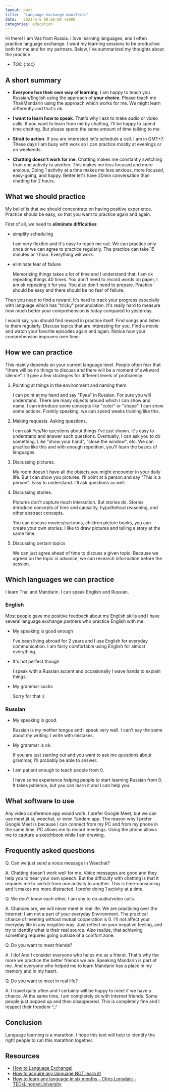 ```yaml
---
layout: post
title:  "Language exchange manifesto"
date:   2021-6-5 00:00:00 +1000
categories: education
---
```


Hi there! I am Vas from Russia. I love learning languages, and I often
practice language exchange. I want my learning sessions to be productive
both for me and for my partners. Below, I've summarized my thoughts
about the practice.

* TOC
{:toc}

## A short summary

-   **Everyone has their own way of learning**. I am happy to teach you
    Russian/English using the approach of **your choice**. Please teach
    me Thai/Mandarin using the approach which works for me. We might
    learn differently and that's ok.

-   **I want to learn how to speak**. That's why I ask to make audio or
    video calls. If you want to learn from me by chatting, I'll be happy
    to spend time chatting. But please spend the same amount of time
    talking to me.

-   **Strait to action**. If you are interested let's schedule a call. I
    am in GMT+7. These days I am busy with work so I can practice mostly
    at evenings or on weekends.

-   **Chatting doesn't work for me**. Chatting makes me constantly
    switching from one activity to another. This makes me less focused
    and more anxious. Doing 1 activity at a time makes me less anxious,
    more focused, easy-going, and happy. Better let's have 20min
    conversation than chatting for 2 hours.

## What we should practice

My belief is that we should concentrate on having positive experience.
Practice should be easy, so that you want to practice again and again.

First of all, we need to **eliminate difficulties**:

-   simplify scheduling

    I am very flexible and it's easy to reach me out. We can practice only once
    or we can agree to practice regularly. The practice can take 15 minutes or 1
    hour. Everything will work.

-   eliminate fear of failure

    Memorizing things takes a lot of time and I understand that. I am ok
    repeating things 40 times. You don't need to record words on paper, I am ok
    repeating it for you. You also don't need to prepare. Practice should be
    easy and there should be no fear of failure.

Then you need to find a reward. It's hard to track your progress
especially with language which has "tricky" pronunciation. It's really
hard to measure how much better your comprehension is today compared to
yesterday.

I would say, you should find reward in practice itself. Find songs and
listen to them regularly. Discuss topics that are interesting for you.
Find a movie and watch your favorite episodes again and again. Notice
how your comprehension improves over time.

## How we can practice

This mainly depends on your current language level. People often fear
that "there will be no things to discuss and there will be a moment of
awkward silence". I'll give a few strategies for different levels of
proficiency:

1.  Pointing at things in the environment and naming them.

    I can point at my hand and say "Рука" in Russian. For sure you will
    understand. There are many objects around which I can show and name.
    I can introduce some concepts like "color" or "shape". I can show
    some actions. Frankly speaking, we can spend weeks training like
    this.

2.  Making requests. Asking questions.

    I can ask Yes/No questions about things I've just shown. It's easy
    to understand and answer such questions. Eventually, I can ask you
    to do something. Like "show your hand", "close the window", etc. We
    can practice like this and with enough repetition, you'll learn the
    basics of languages.

3.  Discussing pictures.

    My room doesn't have all the objects you might encounter in your
    daily life. But I can show you pictures. I'll point at a person and
    say "This is a person". Easy to understand. I'll ask questions as
    well.

4.  Discussing stories.

    Pictures don't capture much interaction. But stories do. Stories
    introduce concepts of time and causality, hypothetical reasoning,
    and other abstract concepts.

    You can discuss movies/cartoons, children picture books, you can
    create your own stories. I like to draw pictures and telling a story
    at the same time.

5.  Discussing certain topics

    We can just agree ahead of time to discuss a given topic. Because we
    agreed on the topic in advance, we can research information before
    the session.

## Which languages we can practice

I learn Thai and Mandarin. I can speak English and Russian.

### English

Most people gave me positive feedback about my English skills and I have
several language exchange partners who practice English with me.

-   My speaking is good enough

    I've been living abroad for 2 years and I use English for everyday
    communication. I am fairly comfortable using English for almost
    everything.

-   It's not perfect though

    I speak with a Russian accent and occasionally I wave hands to
    explain things.

-   My grammar sucks

    Sorry for that :(

### Russian

-   My speaking is good.

    Russian is my mother tongue and I speak very well. I can't say the
    same about my writing: I write with mistakes.

-   My grammar is ok.

    If you are just starting out and you want to ask me questions about
    grammar, I'll probably be able to answer.

-   I am patient enough to teach people from 0.

    I have some experience helping people to start learning Russian
    from 0. It takes patience, but you can learn it and I can help you.

## What software to use

Any video conference app would work. I prefer Google Meet, but we can
use meet.jit.si, weechat, or even Tandem app. The reason why I prefer 
Google Meet is because I can connect from my PC and from my phone in the same
time. PC allows me to record meetings. Using the phone allows me to capture a
sketchbook while I am drawing.

## Frequently asked questions

Q. Can we just send a voice message in Weechat?

A. Chatting doesn't work well for me. Voice messages are good and they help you
to hear your own speech. But the difficulty with chatting is that it requires me
to switch from one activity to another. This is time-consuming and it makes me
more distracted. I prefer doing 1 activity at a time.

Q. We don't know each other, I am shy to do audio/video calls.

A. Chances are, we will never meet in real life. We are practicing over the
Internet; I am not a part of your everyday Environment. The practical chance of
meeting without mutual cooperation is 0. I'll not affect your everyday life in
any negative way. Just reflect on your negative feeling, and try to identify
what is their real source. Also realize, that achieving something requires going
outside of a comfort zone.

Q. Do you want to meet friends?

A. I do! And I consider everyone who helps me as a friend. That's why the more
we practice the better friends we are. Speaking Mandarin is part of me. And
everyone who helped me to learn Mandarin has a place in my memory and in my
heart.

Q. Do you want to meet in real life?

A. I travel quite often and I certainly will be happy to meet if we have a
chance. At the same time, I am completely ok with Internet friends. Some people
just popped up and then disappeared. This is completely fine and I respect their
freedom \^\_\^

## Conclusion

Language learning is a marathon. I hope this text will help to identify the
right people to run this marathon together.

## Resources

- [How to Language Exchange!](https://m.youtube.com/watch?v=W7Xj3rGu1T0)
- [How to acquire any language NOT learn it!](https://www.youtube.com/watch?v=illApgaLgGA)
- [How to learn any language in six months - Chris Lonsdale - TEDxLingnanUniversity](https://www.youtube.com/watch?v=d0yGdNEWdn0)
